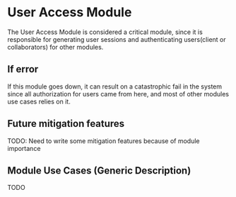 # User Access Module

The User Access Module is considered a critical module, since it is responsible for generating user sessions and authenticating users(client or collaborators) for other modules.

## If error

If this module goes down, it can result on a catastrophic fail in the system since all authorization for users came from here, and most of other modules use cases relies on it.

## Future mitigation features

TODO: Need to write some mitigation features because of module importance

## Module Use Cases (Generic Description)

TODO
